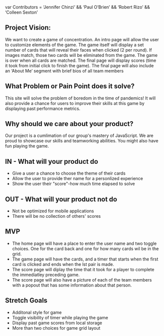 var Contributors = ‘Jennifer Chinzi’ && ‘Paul O’Brien’ && ‘Robert Rizo’ && ‘Colleen Sexton’

## Project Vision:

We want to create a game of concentration. An intro page will allow the user to customize elements of the game. The game itself will display a set number of cards that will reveal their faces when clicked (2 per round). If images match, those two cards will be eliminated from the game. The game is over when all cards are matched. The final page will display scores (time it took from initial click to finish the game). The final page will also include an ‘About Me’ segment with brief bios of all team members

## What Problem or Pain Point does it solve?

This site will solve the problem of boredom in the time of pandemics! It will also provide a chance for users to improve their skills at this game by displaying past performance metrics.

## Why should we care about your product?

Our project is a cumlimation of our group's mastery of JavaScript. We are proud to showcase our skills and teamworking abilities. You might also have fun playing the game.

## IN - What will your product do
 - Give a user a chance to choose the theme of their cards
 - Allow the user to provide ther name for a personlized experience
 - Show the user their "score"-how much time elapsed to solve
 
 ## OUT - What will your product not do
 - Not be optimized for mobile applications
 - There will be no collection of others' scores
 
 ## MVP
 - The home page will have a place to enter the user name and two toggle choices. One for the card back and one for how many cards wil be in the grid.
 - The game page will have the cards, and a timer that starts when the first card is clicked and ends when the lst pair is made.
 - The score page will diplay the time that it took for a player to complete the immediatley preceding game. 
 - The score page will also have a picture of each of the team members with a popout that has some information about that person.
 
 ## Stretch Goals
 - Additonal style for game
 - Toggle visibility of timer while playing the game 
 - Display past game scores from local storage
 - More than two choices for game grid layout
